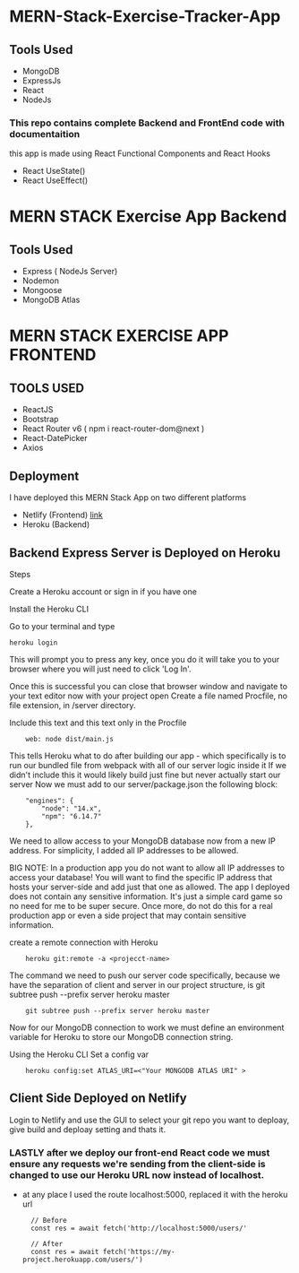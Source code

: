 # MERN-Stack-Exercise-Tracker-App

## Tools Used 
- MongoDB
- ExpressJs
- React
- NodeJs

### This repo contains complete Backend and FrontEnd code with documentaition 
this app is made using React Functional Components and React Hooks
- React UseState()
- React UseEffect()

# MERN STACK Exercise App Backend

## Tools Used
- Express ( NodeJs Server)
- Nodemon
- Mongoose
- MongoDB Atlas


# MERN STACK EXERCISE APP FRONTEND

## TOOLS USED
- ReactJS
- Bootstrap
- React Router v6 ( npm i react-router-dom@next )
- React-DatePicker
- Axios

## Deployment   
I have deployed this MERN Stack App on two different platforms 

- Netlify (Frontend) [link](https://mern-stack-exercise-app.netlify.app/)
- Heroku  (Backend)


## Backend Express Server is Deployed on Heroku
Steps

Create a Heroku account or sign in if you have one

Install the Heroku CLI


Go to your terminal and type

    heroku login

This will prompt you to press any key, once you do it will take you to your browser where you will just need to click 'Log In'.

Once this is successful you can close that browser window and navigate to your text editor now with your project open
Create a file named Procfile, no file extension, in /server directory.

Include this text and this text only in the Procfile

        web: node dist/main.js

This tells Heroku what to do after building our app - which specifically is to run our bundled file from webpack with all of our server logic inside it
If we didn't include this it would likely build just fine but never actually start our server
Now we must add to our server/package.json the following block:


        "engines": {
            "node": "14.x",
            "npm": "6.14.7"
        },

We need to allow access to your MongoDB database now from a new IP address. For simplicity, I added all IP addresses to be allowed.

BIG NOTE: In a production app you do not want to allow all IP addresses to access your database! You will want to find the specific IP address that hosts your server-side and add just that one as allowed.
The app I deployed does not contain any sensitive information. It's just a simple card game so no need for me to be super secure. Once more, do not do this for a real production app or even a side project that may contain sensitive information.

create a remote connection with Heroku 

        heroku git:remote -a <projecct-name>

The command we need to push our server code specifically, because we have the separation of client and server in our project structure, is git subtree push --prefix server heroku master

        git subtree push --prefix server heroku master

Now for our MongoDB connection to work we must define an environment variable for Heroku to store our MongoDB connection string.       

Using the Heroku CLI
Set a config var

        heroku config:set ATLAS_URI=<"Your MONGODB ATLAS URI" >


## Client Side Deployed on Netlify

Login to Netlify and use the GUI to select your git repo you want to deploay, give build and deploay setting and thats it.

### LASTLY after we deploy our front-end React code we must ensure any requests we're sending from the client-side is changed to use our Heroku URL now instead of localhost.

- at any place I used the route localhost:5000,  replaced it with the heroku url

        // Before
        const res = await fetch('http://localhost:5000/users/'

        // After
        const res = await fetch('https://my-project.herokuapp.com/users/')


